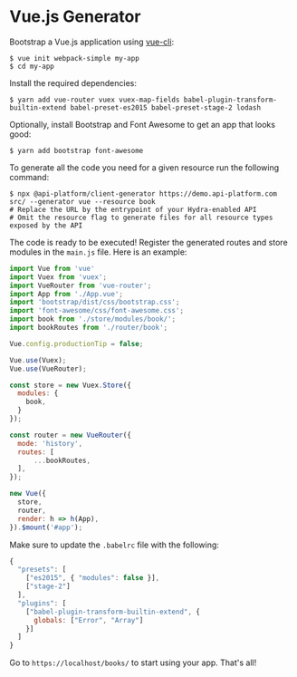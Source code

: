 # Vue.js Generator

Bootstrap a Vue.js application using [vue-cli](https://github.com/vuejs/vue-cli):

    $ vue init webpack-simple my-app
    $ cd my-app

Install the required dependencies:

    $ yarn add vue-router vuex vuex-map-fields babel-plugin-transform-builtin-extend babel-preset-es2015 babel-preset-stage-2 lodash

Optionally, install Bootstrap and Font Awesome to get an app that looks good:

    $ yarn add bootstrap font-awesome

To generate all the code you need for a given resource run the following command:

    $ npx @api-platform/client-generator https://demo.api-platform.com src/ --generator vue --resource book
    # Replace the URL by the entrypoint of your Hydra-enabled API
    # Omit the resource flag to generate files for all resource types exposed by the API

The code is ready to be executed! Register the generated routes and store modules in the `main.js` file. Here is an example:

```javascript
import Vue from 'vue'
import Vuex from 'vuex';
import VueRouter from 'vue-router';
import App from './App.vue';
import 'bootstrap/dist/css/bootstrap.css';
import 'font-awesome/css/font-awesome.css';
import book from './store/modules/book/';
import bookRoutes from './router/book';

Vue.config.productionTip = false;

Vue.use(Vuex);
Vue.use(VueRouter);

const store = new Vuex.Store({
  modules: {
    book,
  }
});

const router = new VueRouter({
  mode: 'history',
  routes: [
      ...bookRoutes,
  ],
});

new Vue({
  store,
  router,
  render: h => h(App),
}).$mount('#app');

```

Make sure to update the `.babelrc` file with the following:

```javascript
{
  "presets": [
    ["es2015", { "modules": false }],
    ["stage-2"]
  ],
  "plugins": [
    ["babel-plugin-transform-builtin-extend", {
      globals: ["Error", "Array"]
    }]
  ]
}
```

Go to `https://localhost/books/` to start using your app.
That's all!
